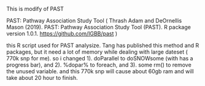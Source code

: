 This is modify of PAST

PAST: Pathway Association Study Tool
(
  Thrash Adam and DeOrnellis Mason (2019). PAST: Pathway Association
  Study Tool (PAST). R package version 1.0.1.
  https://github.com/IGBB/past
)


this R script used for PAST analysize. Tang has published this method and R packages, but it need a lot of memory while dealing with large
dateset ( 770k snp for me). so i changed 1). doParallel to doSNOWsome (with has a progress bar), and 2). %dopar% to foreach, and 3). 
some rm() to remove the unused variable. and this 770k snp will cause about 60gb ram and will take about 20 hour to finish.
